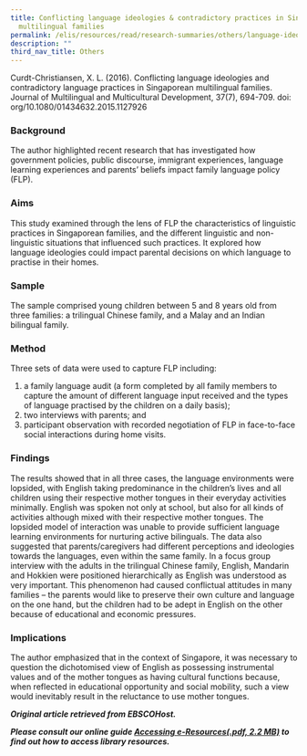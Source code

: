 ```yaml
---
title: Conflicting language ideologies & contradictory practices in Singaporean
  multilingual families
permalink: /elis/resources/read/research-summaries/others/language-ideologies-and-practices-in-families/
description: ""
third_nav_title: Others
---
```

Curdt-Christiansen, X. L. (2016). Conflicting language ideologies and contradictory language practices in Singaporean multilingual families. Journal of Multilingual and Multicultural Development, 37(7), 694-709. doi: org/10.1080/01434632.2015.1127926

### Background

The author highlighted recent research that has investigated how government policies, public discourse, immigrant experiences, language learning experiences and parents’ beliefs impact family language policy (FLP).  
  
### Aims

This study examined through the lens of FLP the characteristics of linguistic practices in Singaporean families, and the different linguistic and non- linguistic situations that influenced such practices. It explored how language ideologies could impact parental decisions on which language to practise in their homes.  
  
### Sample

The sample comprised young children between 5 and 8 years old from three families: a trilingual Chinese family, and a Malay and an Indian bilingual family.  
  
### Method

Three sets of data were used to capture FLP including:  
  
1. a family language audit (a form completed by all family members to capture the amount of different language input received and the types of language practised by the children on a daily basis);  
2. two interviews with parents; and  
3. participant observation with recorded negotiation of FLP in face-to-face social interactions during home visits.

### Findings

The results showed that in all three cases, the language environments were lopsided, with English taking predominance in the children’s lives and all children using their respective mother tongues in their everyday activities minimally. English was spoken not only at school, but also for all kinds of activities although mixed with their respective mother tongues. The lopsided model of interaction was unable to provide sufficient language learning environments for nurturing active bilinguals. The data also suggested that parents/caregivers had different perceptions and ideologies towards the languages, even within the same family. In a focus group interview with the adults in the trilingual Chinese family, English, Mandarin and Hokkien were positioned hierarchically as English was understood as very important. This phenomenon had caused conflictual attitudes in many families – the parents would like to preserve their own culture and language on the one hand, but the children had to be adept in English on the other because of educational and economic pressures.  
  
### Implications

The author emphasized that in the context of Singapore, it was necessary to question the dichotomised view of English as possessing instrumental values and of the mother tongues as having cultural functions because, when reflected in educational opportunity and social mobility, such a view would inevitably result in the reluctance to use mother tongues.  
  
_**Original article retrieved from EBSCOHost.**_  

**_Please consult our online guide [Accessing e-Resources(.pdf, 2.2 MB)](https://academyofsingaporeteachers-moe-edu-sg-admin.cwp.sg/elis/resources/read/research-summaries/others/18e45074-6b1b-4ac7-811f-1a8da16c4f81 "Accessing e-Resources") to find out how to access library resources._**